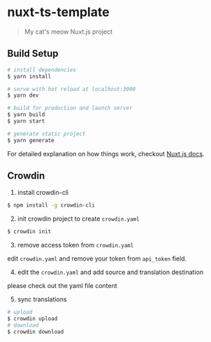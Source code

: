# nuxt-ts-template

> My cat&#39;s meow Nuxt.js project

## Build Setup

```bash
# install dependencies
$ yarn install

# serve with hot reload at localhost:3000
$ yarn dev

# build for production and launch server
$ yarn build
$ yarn start

# generate static project
$ yarn generate
```

For detailed explanation on how things work, checkout [Nuxt.js docs](https://nuxtjs.org).

## Crowdin

1. install crowdin-cli

```bash
$ npm install -g crowdin-cli
```

2. init crowdin project to create `crowdin.yaml`

```bash
$ crowdin init
```

3. remove access token from `crowdin.yaml`

edit `crowdin.yaml` and remove your token from `api_token` field.

4. edit the `crowdin.yaml` and add source and translation destination

please check out the yaml file content

5. sync translations

```bash
# upload
$ crowdin upload
# download
$ crowdin download
```
